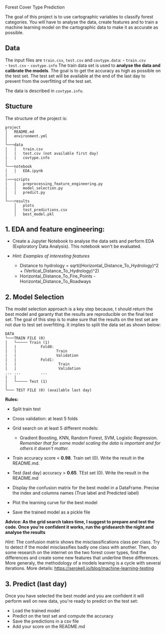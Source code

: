 Forest Cover Type Prediction

The goal of this project is to use cartographic variables to classify forest categories. You will have to analyse the data, create features and to train a machine learning model on the cartographic data to make it as accurate as possible. 


## Data

The input files are `train.csv`, `test.csv` and `covtype.data`:
    - `train.csv`   
    - `test.csv`
    - `covtype.info`
The train data set is used to **analyse the data and calibrate the models**. The goal is to get the accuracy as high as possible on the test set. The test set will be available at the end of the last day to prevent from the overfitting of the test set. 

The data is described in `covtype.info`. 

## Stucture


The structure of the project is: 

```
project
│   README.md
│   environment.yml    
│
└───data
│   │   train.csv
│   |   test.csv (not available first day)
|   |   covtype.info
│   
└───notebook
│   │   EDA.ipynb
|
|───scripts
|   │   preprocessing_feature_engineering.py
|   │   model_selection.py
│   |   predict.py
│   
└───results
    │   plots
    │   test_predictions.csv
    │   best_model.pkl

```    



## 1. EDA and feature engineering:

  - Create a Jupyter Notebook to analyse the data sets and perform EDA (Exploratory Data Analysis). This notebook won't be evaluated. 

- *Hint: Examples of interesting features*

  - Distance to hydrology = sqrt((Horizontal_Distance_To_Hydrology)^2 + (Vertical_Distance_To_Hydrology)^2)
  - Horizontal_Distance_To_Fire_Points - Horizontal_Distance_To_Roadways


## 2. Model Selection 

The model selection approach is a key step because, t should return the best model and garanty that the results are reproducible on the final test set. The goal of this step is to make sure that the results on the test set are not due to test set overfitting. It implies to split the data set as shown below: 



```
DATA
└───TRAIN FILE (0)
│   └───── Train (1)
│   |           Fold0:
|   |                  Train
|   |                  Validation
|   |           Fold1:
|   |                   Train
|   |                   Validation
... ...         ...
|   |
|   └───── Test (1)
│   
└─── TEST FILE (0) (available last day)

```  

**Rules:**
- Split train test
- Cross validation: at least 5 folds
- Grid search on at least 5 different models: 
    - Gradient Boosting, KNN, Random Forest, SVM, Logistic Regression. *Remember that for some model scaling the data is important and for others it doesn't matter.*

- Train accuracy score < **0.98**. Train set (0). Write the result in the README.md.
- Test (last day) accuracy > **0.65**. TEst set (0). Write the result in the README.md
- Display the confusion matrix for the best model in a DataFrame. Precise the index and columns names (True label and Predicted label)
- Plot the learning curve for the best model 
- Save the trained model as a pickle file 


**Advice: As the grid search takes time, I suggest to prepare and test the code. Once you're confident it works, run the gridsearch the night and analyse the results**

*Hint*: The confusion matrix shows the misclassifications class per class. Try to detect if the model misclassifies badly one class with another. Then, do some research on the internet on the two forest cover types, find the differences and create some new features that underline these differences. More generaly, the methodology of a models learning is a cycle with several iterations. More details: https://serokell.io/blog/machine-learning-testing

## 3. Predict (last day)

Once you have selected the best model and you are confident it will perform well on new data, you're ready to predict on the test set: 

- Load the trained model 
- Predict on the test set and compute the accuracy
- Save the predictions in a csv file 
- Add your score on the README.md
